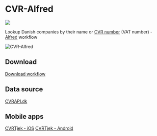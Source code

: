 CVR-Alfred
==========
![](http://img.shields.io/github/tag/Fogh/CVR-Alfred.svg?style=flat)

Lookup Danish companies by their name or [CVR number](http://en.wikipedia.org/wiki/VAT_identification_number) (VAT number) - [Alfred](http://www.alfredapp.com/) workflow

![CVR-Alfred](http://cl.ly/PfK2/Screen%20Shot%202013-06-15%20at%2021.23.45.png)

## Download

[Download workflow](https://github.com/Fogh/CVR-Alfred/raw/master/CVR.alfredworkflow)

## Data source

[CVRAPI.dk](https://CVRAPI.dk)

## Mobile apps

[CVRTjek - iOS](https://itunes.apple.com/dk/app/cvrtjek/id590856967?at=10lHcz)
[CVRTjek - Android](https://play.google.com/store/apps/details?id=dk.glynwilliams.cvrtjek)
